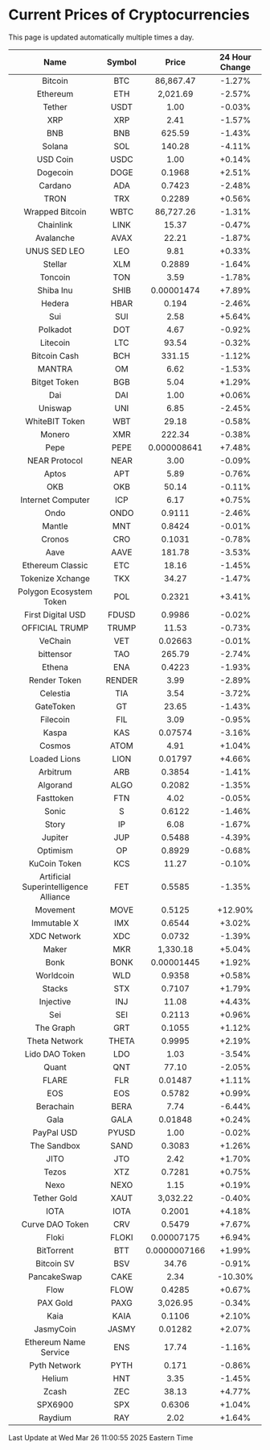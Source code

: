 # Current Prices of Cryptocurrencies
This page is updated automatically multiple times a day.

| Name | Symbol | Price | 24 Hour Change |
| :---: |:---:| :---: | :---: |
| Bitcoin | BTC | 86,867.47 | -1.27% |
| Ethereum | ETH | 2,021.69 | -2.57% |
| Tether | USDT | 1.00 | -0.03% |
| XRP | XRP | 2.41 | -1.57% |
| BNB | BNB | 625.59 | -1.43% |
| Solana | SOL | 140.28 | -4.11% |
| USD Coin | USDC | 1.00 | +0.14% |
| Dogecoin | DOGE | 0.1968 | +2.51% |
| Cardano | ADA | 0.7423 | -2.48% |
| TRON | TRX | 0.2289 | +0.56% |
| Wrapped Bitcoin | WBTC | 86,727.26 | -1.31% |
| Chainlink | LINK | 15.37 | -0.47% |
| Avalanche | AVAX | 22.21 | -1.87% |
| UNUS SED LEO | LEO | 9.81 | +0.33% |
| Stellar | XLM | 0.2889 | -1.64% |
| Toncoin | TON | 3.59 | -1.78% |
| Shiba Inu | SHIB | 0.00001474 | +7.89% |
| Hedera | HBAR | 0.194 | -2.46% |
| Sui | SUI | 2.58 | +5.64% |
| Polkadot | DOT | 4.67 | -0.92% |
| Litecoin | LTC | 93.54 | -0.32% |
| Bitcoin Cash | BCH | 331.15 | -1.12% |
| MANTRA | OM | 6.62 | -1.53% |
| Bitget Token | BGB | 5.04 | +1.29% |
| Dai | DAI | 1.00 | +0.06% |
| Uniswap | UNI | 6.85 | -2.45% |
| WhiteBIT Token | WBT | 29.18 | -0.58% |
| Monero | XMR | 222.34 | -0.38% |
| Pepe | PEPE | 0.000008641 | +7.48% |
| NEAR Protocol | NEAR | 3.00 | -0.09% |
| Aptos | APT | 5.89 | -0.76% |
| OKB | OKB | 50.14 | -0.11% |
| Internet Computer | ICP | 6.17 | +0.75% |
| Ondo | ONDO | 0.9111 | -2.46% |
| Mantle | MNT | 0.8424 | -0.01% |
| Cronos | CRO | 0.1031 | -0.78% |
| Aave | AAVE | 181.78 | -3.53% |
| Ethereum Classic | ETC | 18.16 | -1.45% |
| Tokenize Xchange | TKX | 34.27 | -1.47% |
| Polygon Ecosystem Token | POL | 0.2321 | +3.41% |
| First Digital USD | FDUSD | 0.9986 | -0.02% |
| OFFICIAL TRUMP | TRUMP | 11.53 | -0.73% |
| VeChain | VET | 0.02663 | -0.01% |
| bittensor | TAO | 265.79 | -2.74% |
| Ethena | ENA | 0.4223 | -1.93% |
| Render Token | RENDER | 3.99 | -2.89% |
| Celestia | TIA | 3.54 | -3.72% |
| GateToken | GT | 23.65 | -1.43% |
| Filecoin | FIL | 3.09 | -0.95% |
| Kaspa | KAS | 0.07574 | -3.16% |
| Cosmos | ATOM | 4.91 | +1.04% |
| Loaded Lions | LION | 0.01797 | +4.66% |
| Arbitrum | ARB | 0.3854 | -1.41% |
| Algorand | ALGO | 0.2082 | -1.35% |
| Fasttoken | FTN | 4.02 | -0.05% |
| Sonic | S | 0.6122 | -1.46% |
| Story | IP | 6.08 | -1.67% |
| Jupiter | JUP | 0.5488 | -4.39% |
| Optimism | OP | 0.8929 | -0.68% |
| KuCoin Token | KCS | 11.27 | -0.10% |
| Artificial Superintelligence Alliance | FET | 0.5585 | -1.35% |
| Movement | MOVE | 0.5125 | +12.90% |
| Immutable X | IMX | 0.6544 | +3.02% |
| XDC Network | XDC | 0.0732 | -1.39% |
| Maker | MKR | 1,330.18 | +5.04% |
| Bonk | BONK | 0.00001445 | +1.92% |
| Worldcoin | WLD | 0.9358 | +0.58% |
| Stacks | STX | 0.7107 | +1.79% |
| Injective | INJ | 11.08 | +4.43% |
| Sei | SEI | 0.2113 | +0.96% |
| The Graph | GRT | 0.1055 | +1.12% |
| Theta Network | THETA | 0.9995 | +2.19% |
| Lido DAO Token | LDO | 1.03 | -3.54% |
| Quant | QNT | 77.10 | -2.05% |
| FLARE | FLR | 0.01487 | +1.11% |
| EOS | EOS | 0.5782 | +0.99% |
| Berachain | BERA | 7.74 | -6.44% |
| Gala | GALA | 0.01848 | +0.24% |
| PayPal USD | PYUSD | 1.00 | -0.02% |
| The Sandbox | SAND | 0.3083 | +1.26% |
| JITO | JTO | 2.42 | +1.70% |
| Tezos | XTZ | 0.7281 | +0.75% |
| Nexo | NEXO | 1.15 | +0.19% |
| Tether Gold | XAUT | 3,032.22 | -0.40% |
| IOTA | IOTA | 0.2001 | +4.18% |
| Curve DAO Token | CRV | 0.5479 | +7.67% |
| Floki | FLOKI | 0.00007175 | +6.94% |
| BitTorrent | BTT | 0.0000007166 | +1.99% |
| Bitcoin SV | BSV | 34.76 | -0.91% |
| PancakeSwap | CAKE | 2.34 | -10.30% |
| Flow | FLOW | 0.4285 | +0.67% |
| PAX Gold | PAXG | 3,026.95 | -0.34% |
| Kaia | KAIA | 0.1106 | +2.10% |
| JasmyCoin | JASMY | 0.01282 | +2.07% |
| Ethereum Name Service | ENS | 17.74 | -1.16% |
| Pyth Network | PYTH | 0.171 | -0.86% |
| Helium | HNT | 3.35 | -1.45% |
| Zcash | ZEC | 38.13 | +4.77% |
| SPX6900 | SPX | 0.6306 | +1.04% |
| Raydium | RAY | 2.02 | +1.64% |

Last Update at Wed Mar 26 11:00:55 2025 Eastern Time